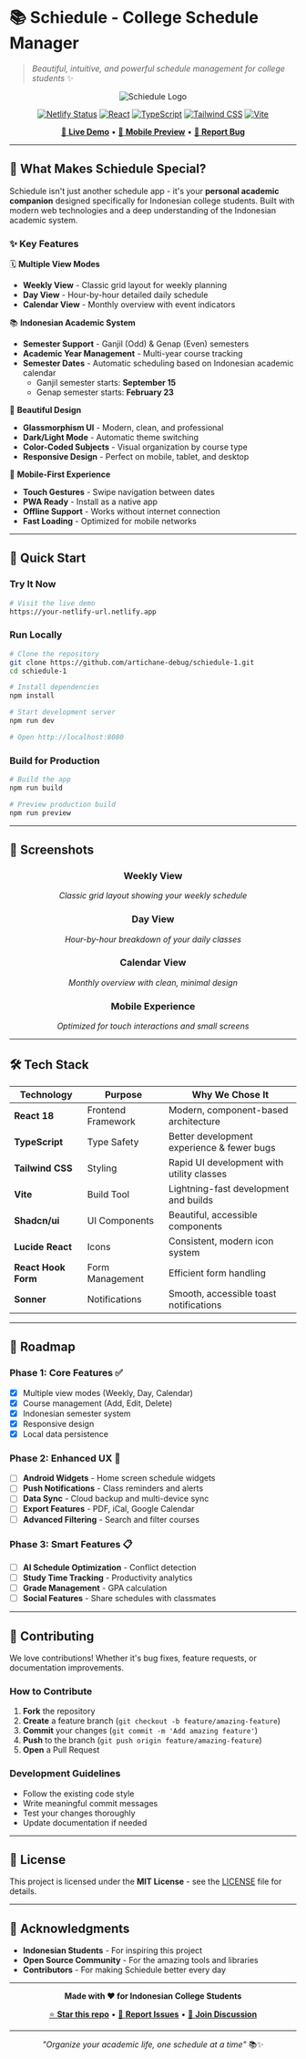 # 📚 Schiedule - College Schedule Manager

> *Beautiful, intuitive, and powerful schedule management for college students* ✨

<div align="center">

![Schiedule Logo](./logo.jpg)

[![Netlify Status](https://api.netlify.com/api/v1/badges/your-badge-id/deploy-status)](https://app.netlify.com/sites/your-site-name/deploys)
[![React](https://img.shields.io/badge/React-18.x-61DAFB?style=flat&logo=react)](https://reactjs.org/)
[![TypeScript](https://img.shields.io/badge/TypeScript-5.x-3178C6?style=flat&logo=typescript)](https://www.typescriptlang.org/)
[![Tailwind CSS](https://img.shields.io/badge/Tailwind_CSS-3.x-38B2AC?style=flat&logo=tailwind-css)](https://tailwindcss.com/)
[![Vite](https://img.shields.io/badge/Vite-5.x-646CFF?style=flat&logo=vite)](https://vitejs.dev/)

[🚀 **Live Demo**](https://your-netlify-url.netlify.app) • [📱 **Mobile Preview**](https://your-netlify-url.netlify.app) • [🐛 **Report Bug**](https://github.com/artichane-debug/schiedule-1/issues)

</div>

---

## 🌟 **What Makes Schiedule Special?**

Schiedule isn't just another schedule app - it's your **personal academic companion** designed specifically for Indonesian college students. Built with modern web technologies and a deep understanding of the Indonesian academic system.

### ✨ **Key Features**

🗓️ **Multiple View Modes**
- **Weekly View** - Classic grid layout for weekly planning
- **Day View** - Hour-by-hour detailed daily schedule  
- **Calendar View** - Monthly overview with event indicators

📚 **Indonesian Academic System**
- **Semester Support** - Ganjil (Odd) & Genap (Even) semesters
- **Academic Year Management** - Multi-year course tracking
- **Semester Dates** - Automatic scheduling based on Indonesian academic calendar
  - Ganjil semester starts: **September 15**
  - Genap semester starts: **February 23**

🎨 **Beautiful Design**
- **Glassmorphism UI** - Modern, clean, and professional
- **Dark/Light Mode** - Automatic theme switching
- **Color-Coded Subjects** - Visual organization by course type
- **Responsive Design** - Perfect on mobile, tablet, and desktop

📱 **Mobile-First Experience**
- **Touch Gestures** - Swipe navigation between dates
- **PWA Ready** - Install as a native app
- **Offline Support** - Works without internet connection
- **Fast Loading** - Optimized for mobile networks

---

## 🚀 **Quick Start**

### **Try It Now**
```bash
# Visit the live demo
https://your-netlify-url.netlify.app
```

### **Run Locally**
```bash
# Clone the repository
git clone https://github.com/artichane-debug/schiedule-1.git
cd schiedule-1

# Install dependencies
npm install

# Start development server
npm run dev

# Open http://localhost:8080
```

### **Build for Production**
```bash
# Build the app
npm run build

# Preview production build
npm run preview
```

---

## 📱 **Screenshots**

<div align="center">

### **Weekly View**
*Classic grid layout showing your weekly schedule*

### **Day View** 
*Hour-by-hour breakdown of your daily classes*

### **Calendar View**
*Monthly overview with clean, minimal design*

### **Mobile Experience**
*Optimized for touch interactions and small screens*

</div>

---

## 🛠️ **Tech Stack**

| Technology | Purpose | Why We Chose It |
|------------|---------|-----------------|
| **React 18** | Frontend Framework | Modern, component-based architecture |
| **TypeScript** | Type Safety | Better development experience & fewer bugs |
| **Tailwind CSS** | Styling | Rapid UI development with utility classes |
| **Vite** | Build Tool | Lightning-fast development and builds |
| **Shadcn/ui** | UI Components | Beautiful, accessible components |
| **Lucide React** | Icons | Consistent, modern icon system |
| **React Hook Form** | Form Management | Efficient form handling |
| **Sonner** | Notifications | Smooth, accessible toast notifications |

---

## 🎯 **Roadmap**

### **Phase 1: Core Features** ✅
- [x] Multiple view modes (Weekly, Day, Calendar)
- [x] Course management (Add, Edit, Delete)
- [x] Indonesian semester system
- [x] Responsive design
- [x] Local data persistence

### **Phase 2: Enhanced UX** 🚧
- [ ] **Android Widgets** - Home screen schedule widgets
- [ ] **Push Notifications** - Class reminders and alerts
- [ ] **Data Sync** - Cloud backup and multi-device sync
- [ ] **Export Features** - PDF, iCal, Google Calendar
- [ ] **Advanced Filtering** - Search and filter courses

### **Phase 3: Smart Features** 📋
- [ ] **AI Schedule Optimization** - Conflict detection
- [ ] **Study Time Tracking** - Productivity analytics
- [ ] **Grade Management** - GPA calculation
- [ ] **Social Features** - Share schedules with classmates

---

## 🤝 **Contributing**

We love contributions! Whether it's bug fixes, feature requests, or documentation improvements.

### **How to Contribute**
1. **Fork** the repository
2. **Create** a feature branch (`git checkout -b feature/amazing-feature`)
3. **Commit** your changes (`git commit -m 'Add amazing feature'`)
4. **Push** to the branch (`git push origin feature/amazing-feature`)
5. **Open** a Pull Request

### **Development Guidelines**
- Follow the existing code style
- Write meaningful commit messages
- Test your changes thoroughly
- Update documentation if needed

---

## 📄 **License**

This project is licensed under the **MIT License** - see the [LICENSE](LICENSE) file for details.

---

## 💝 **Acknowledgments**

- **Indonesian Students** - For inspiring this project
- **Open Source Community** - For the amazing tools and libraries
- **Contributors** - For making Schiedule better every day

---

<div align="center">

**Made with ❤️ for Indonesian College Students**

[⭐ **Star this repo**](https://github.com/artichane-debug/schiedule-1) • [🐛 **Report Issues**](https://github.com/artichane-debug/schiedule-1/issues) • [💬 **Join Discussion**](https://github.com/artichane-debug/schiedule-1/discussions)

---

*"Organize your academic life, one schedule at a time"* 📚✨

</div>
